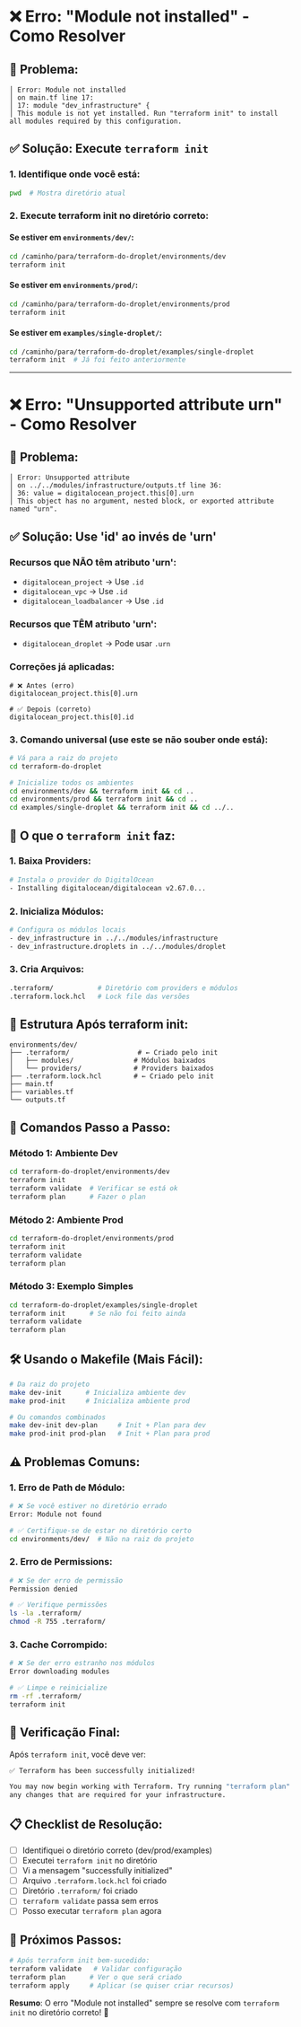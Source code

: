 # ❌ Erro: "Module not installed" - Como Resolver

## 🎯 **Problema:**
```
│ Error: Module not installed
│ on main.tf line 17:
│ 17: module "dev_infrastructure" {
│ This module is not yet installed. Run "terraform init" to install all modules required by this configuration.
```

## ✅ **Solução: Execute `terraform init`**

### **1. Identifique onde você está:**
```bash
pwd  # Mostra diretório atual
```

### **2. Execute terraform init no diretório correto:**

#### **Se estiver em `environments/dev/`:**
```bash
cd /caminho/para/terraform-do-droplet/environments/dev
terraform init
```

#### **Se estiver em `environments/prod/`:**
```bash
cd /caminho/para/terraform-do-droplet/environments/prod  
terraform init
```

#### **Se estiver em `examples/single-droplet/`:**
```bash
cd /caminho/para/terraform-do-droplet/examples/single-droplet
terraform init  # Já foi feito anteriormente
```

---

# ❌ Erro: "Unsupported attribute urn" - Como Resolver

## 🎯 **Problema:**
```
│ Error: Unsupported attribute
│ on ../../modules/infrastructure/outputs.tf line 36:
│ 36: value = digitalocean_project.this[0].urn
│ This object has no argument, nested block, or exported attribute named "urn".
```

## ✅ **Solução: Use 'id' ao invés de 'urn'**

### **Recursos que NÃO têm atributo 'urn':**
- `digitalocean_project` → Use `.id`
- `digitalocean_vpc` → Use `.id`  
- `digitalocean_loadbalancer` → Use `.id`

### **Recursos que TÊM atributo 'urn':**
- `digitalocean_droplet` → Pode usar `.urn`

### **Correções já aplicadas:**
```hcl
# ❌ Antes (erro)
digitalocean_project.this[0].urn

# ✅ Depois (correto)
digitalocean_project.this[0].id
```

### **3. Comando universal (use este se não souber onde está):**
```bash
# Vá para a raiz do projeto
cd terraform-do-droplet

# Inicialize todos os ambientes
cd environments/dev && terraform init && cd ..
cd environments/prod && terraform init && cd ..  
cd examples/single-droplet && terraform init && cd ../..
```

## 🔧 **O que o `terraform init` faz:**

### **1. Baixa Providers:**
```bash
# Instala o provider do DigitalOcean
- Installing digitalocean/digitalocean v2.67.0...
```

### **2. Inicializa Módulos:**
```bash
# Configura os módulos locais
- dev_infrastructure in ../../modules/infrastructure
- dev_infrastructure.droplets in ../../modules/droplet
```

### **3. Cria Arquivos:**
```bash
.terraform/           # Diretório com providers e módulos
.terraform.lock.hcl   # Lock file das versões
```

## 📁 **Estrutura Após terraform init:**

```
environments/dev/
├── .terraform/                 # ← Criado pelo init
│   ├── modules/               # Módulos baixados
│   └── providers/             # Providers baixados
├── .terraform.lock.hcl        # ← Criado pelo init
├── main.tf
├── variables.tf
└── outputs.tf
```

## 🚀 **Comandos Passo a Passo:**

### **Método 1: Ambiente Dev**
```bash
cd terraform-do-droplet/environments/dev
terraform init
terraform validate  # Verificar se está ok
terraform plan      # Fazer o plan
```

### **Método 2: Ambiente Prod**
```bash
cd terraform-do-droplet/environments/prod
terraform init
terraform validate
terraform plan
```

### **Método 3: Exemplo Simples**
```bash
cd terraform-do-droplet/examples/single-droplet
terraform init      # Se não foi feito ainda
terraform validate
terraform plan
```

## 🛠️ **Usando o Makefile (Mais Fácil):**

```bash
# Da raiz do projeto
make dev-init      # Inicializa ambiente dev
make prod-init     # Inicializa ambiente prod

# Ou comandos combinados
make dev-init dev-plan     # Init + Plan para dev
make prod-init prod-plan   # Init + Plan para prod
```

## ⚠️ **Problemas Comuns:**

### **1. Erro de Path de Módulo:**
```bash
# ❌ Se você estiver no diretório errado
Error: Module not found

# ✅ Certifique-se de estar no diretório certo
cd environments/dev/  # Não na raiz do projeto
```

### **2. Erro de Permissions:**
```bash
# ❌ Se der erro de permissão
Permission denied

# ✅ Verifique permissões
ls -la .terraform/
chmod -R 755 .terraform/
```

### **3. Cache Corrompido:**
```bash
# ❌ Se der erro estranho nos módulos
Error downloading modules

# ✅ Limpe e reinicialize
rm -rf .terraform/
terraform init
```

## 🎯 **Verificação Final:**

Após `terraform init`, você deve ver:
```bash
✅ Terraform has been successfully initialized!

You may now begin working with Terraform. Try running "terraform plan" to see
any changes that are required for your infrastructure.
```

## 📋 **Checklist de Resolução:**

- [ ] Identifiquei o diretório correto (dev/prod/examples)
- [ ] Executei `terraform init` no diretório
- [ ] Vi a mensagem "successfully initialized"
- [ ] Arquivo `.terraform.lock.hcl` foi criado
- [ ] Diretório `.terraform/` foi criado
- [ ] `terraform validate` passa sem erros
- [ ] Posso executar `terraform plan` agora

## 🚀 **Próximos Passos:**

```bash
# Após terraform init bem-sucedido:
terraform validate   # Validar configuração
terraform plan      # Ver o que será criado
terraform apply     # Aplicar (se quiser criar recursos)
```

**Resumo**: O erro "Module not installed" sempre se resolve com `terraform init` no diretório correto! 🎉